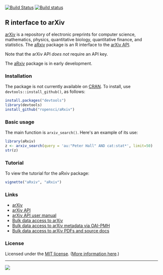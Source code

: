 [![Build Status](https://travis-ci.org/ropensci/aRxiv.png?branch=master)](https://travis-ci.org/ropensci/aRxiv)
[![Build status](https://ci.appveyor.com/api/projects/status/kkqyqak224a98jlh)](https://ci.appveyor.com/project/karthik/arxiv)

## R interface to arXiv

[arXiv](http://arxiv.org) is a repository of electronic preprints for
computer science, mathematics, physics, quantitative biology,
quantitative finance, and statistics. The
[aRxiv](http://github.com/ropensci/aRxiv) package is an R interface to
the [arXiv API](http://arxiv.org/help/api/index).

Note that the arXiv API _does not_ require an API key.

The [aRxiv](http://github.com/ropensci/aRxiv) package is in early development.


### Installation

The package is not currently available on
[CRAN](http://cran.r-project.org). To install, use
`devtools::install_github()`, as follows:

```r
install.packages("devtools")
library(devtools)
install_github("ropensci/aRxiv")
```


### Basic usage

The main function is `arxiv_search()`. Here's an example of its use:

```r
library(aRxiv)
z <- arxiv_search(query = 'au:"Peter Hall" AND cat:stat*', limit=50)
str(z)
```


### Tutorial

To view the tutorial for the aRxiv package:

```r
vignette("aRxiv", "aRxiv")
```


### Links

* [arXiv](http://arxiv.org)
* [arXiv API](http://arxiv.org/help/api/index)
* [arXiv API user manual](http://arxiv.org/help/api/user-manual)
* [Bulk data access to arXiv](http://arxiv.org/help/bulk_data)
* [Bulk data access to arXiv metadata via OAI-PMH](http://arxiv.org/help/oa/index)
* [Bulk data access to arXiv PDFs and source docs](http://arxiv.org/help/bulk_data_s3)


### License

Licensed under the [MIT license](LICENSE). ([More information here](http://en.wikipedia.org/wiki/MIT_License).)

---

[![](http://ropensci.org/public_images/github_footer.png)](http://ropensci.org)
